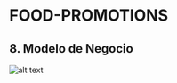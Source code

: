 # FOOD-PROMOTIONS

## 8. Modelo de Negocio
 ![alt text](https://raw.githubusercontent.com/sotoflore/FOOD-PROMOTIONS/branch/path/to/img.png)
 



